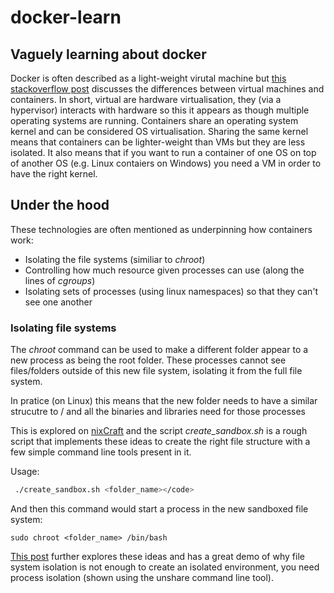 # docker-learn

## Vaguely learning about docker

Docker is often described as a light-weight virutal machine but [this stackoverflow post](https://stackoverflow.com/questions/16047306/how-is-docker-different-from-a-normal-virtual-machine) discusses the differences between virtual machines and containers. In short, virtual are hardware virtualisation, they (via a hypervisor) interacts with hardware so this it appears as though multiple operating systems are running. Containers share an operating system kernel and can be considered OS virtualisation. Sharing the same kernel means that containers can be lighter-weight than VMs but they are less isolated. It also means that if you want to run a container of one OS on top of another OS (e.g. Linux contaiers on Windows) you need a VM in order to have the right kernel. 

## Under the hood

These technologies are often mentioned as underpinning how containers work:
* Isolating the file systems (similiar to *chroot*)
* Controlling how much resource given processes can use (along the lines of *cgroups*) 
* Isolating sets of processes (using linux namespaces) so that they can't see one another

### Isolating file systems
The *chroot* command can be used to make a different folder appear to a new process as being the root folder. These processes cannot see files/folders outside of this new file system, isolating it from the full file system.

In pratice (on Linux) this means that the new folder needs to have a similar strucutre to / and all the binaries and libraries need for those processes

This is explored on [nixCraft](https://www.cyberciti.biz/faq/unix-linux-chroot-command-examples-usage-syntax/) and the script _create_sandbox.sh_ is a rough script that implements these ideas to create the right file structure with a few simple command line tools present in it.

Usage:
```bash
 ./create_sandbox.sh <folder_name></code>
 ```
 And then this command would start a process in the new sandboxed file system:
 ```
 sudo chroot <folder_name> /bin/bash
 ``` 

[This post](https://ericchiang.github.io/post/containers-from-scratch/) further explores these ideas and has a great demo of why file system isolation is not enough to create an isolated environment, you need process isolation (shown using the unshare command line tool).
